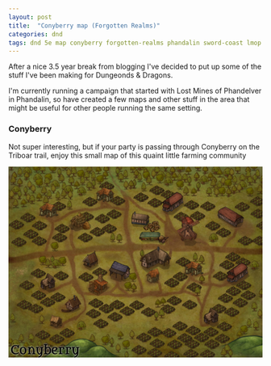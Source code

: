 ```yaml
---
layout: post
title:  "Conyberry map (Forgotten Realms)"
categories: dnd
tags: dnd 5e map conyberry forgotten-realms phandalin sword-coast lmop
---
```


After a nice 3.5 year break from blogging I've decided to put up some of the stuff I've been making for Dungeonds & Dragons.

I'm currently running a campaign that started with Lost Mines of Phandelver in Phandalin, so have created a few maps and other stuff in the area that might be useful for other people running the same setting.

### Conyberry
Not super interesting, but if your party is passing through Conyberry on the Triboar trail, enjoy this small map of this quaint little farming community

![Conyberry map](/images/2021-conyberry.jpg)
